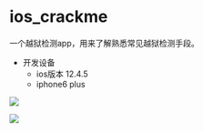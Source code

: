 # ios_crackme
一个越狱检测app，用来了解熟悉常见越狱检测手段。

- 开发设备
  - ios版本 12.4.5
  - iphone6 plus

![](https://pub-fa484b970ceb42dab4358c63636d1253.r2.dev/a0crackme/a0crackme_list_page.png)

![](https://pub-fa484b970ceb42dab4358c63636d1253.r2.dev/a0crackme/a0crackme_01.png)
